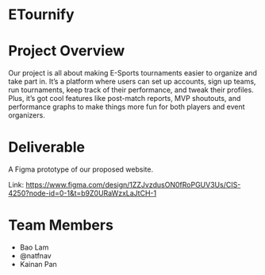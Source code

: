 # ETournify

# Project Overview
Our project is all about making E-Sports tournaments easier to organize and take part in.
It’s a platform where users can set up accounts, sign up teams, run tournaments, keep track of
their performance, and tweak their profiles. Plus, it’s got cool features like post-match reports,
MVP shoutouts, and performance graphs to make things more fun for both players and event
organizers.

# Deliverable
A Figma prototype of our proposed website.

Link: https://www.figma.com/design/1ZZJvzdusON0fRoPGUV3Us/CIS-4250?node-id=0-1&t=b9Z0URaWzxLaJtCH-1

# Team Members
  - Bao Lam
  - @natfnav
  - Kainan Pan
